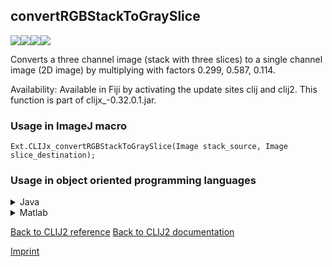 ## convertRGBStackToGraySlice
<img src="images/mini_empty_logo.png"/><img src="images/mini_empty_logo.png"/><img src="images/mini_clijx_logo.png"/><img src="images/mini_empty_logo.png"/>

Converts a three channel image (stack with three slices) to a single channel image (2D image) by multiplying with factors 0.299, 0.587, 0.114.

Availability: Available in Fiji by activating the update sites clij and clij2.
This function is part of clijx_-0.32.0.1.jar.

### Usage in ImageJ macro
```
Ext.CLIJx_convertRGBStackToGraySlice(Image stack_source, Image slice_destination);
```


### Usage in object oriented programming languages



<details>

<summary>
Java
</summary>
<pre class="highlight">// init CLIJ and GPU
import net.haesleinhuepf.clijx.CLIJx;
import net.haesleinhuepf.clij.clearcl.ClearCLBuffer;
CLIJx clijx = CLIJx.getInstance();

// get input parameters
ClearCLBuffer stack_source = clijx.push(stack_sourceImagePlus);
slice_destination = clijx.create(stack_source);
</pre>

<pre class="highlight">
// Execute operation on GPU
clijx.convertRGBStackToGraySlice(stack_source, slice_destination);
</pre>

<pre class="highlight">
// show result
slice_destinationImagePlus = clijx.pull(slice_destination);
slice_destinationImagePlus.show();

// cleanup memory on GPU
clijx.release(stack_source);
clijx.release(slice_destination);
</pre>

</details>



<details>

<summary>
Matlab
</summary>
<pre class="highlight">% init CLIJ and GPU
clijx = init_clatlabx();

% get input parameters
stack_source = clijx.pushMat(stack_source_matrix);
slice_destination = clijx.create(stack_source);
</pre>

<pre class="highlight">
% Execute operation on GPU
clijx.convertRGBStackToGraySlice(stack_source, slice_destination);
</pre>

<pre class="highlight">
% show result
slice_destination = clijx.pullMat(slice_destination)

% cleanup memory on GPU
clijx.release(stack_source);
clijx.release(slice_destination);
</pre>

</details>



[Back to CLIJ2 reference](https://clij.github.io/clij2-docs/reference)
[Back to CLIJ2 documentation](https://clij.github.io/clij2-docs)

[Imprint](https://clij.github.io/imprint)
